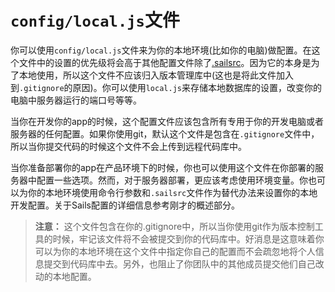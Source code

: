 # `config/local.js`文件
你可以使用`config/local.js`文件来为你的本地环境(比如你的电脑)做配置。在这个文件中的设置的优先级将会高于其他配置文件除了[.sailsrc](http://sailsjs.org/documentation/concepts/Configuration/usingsailsrcfiles.html)。因为它的本身是为了本地使用，所以这个文件不应该归入版本管理库中(这也是将此文件加入到`.gitignore`的原因)。你可以使用`local.js`来存储本地数据库的设置，改变你的电脑中服务器运行的端口号等等。

当你在开发你的app的时候，这个配置文件应该包含所有专用于你的开发电脑或者服务器的任何配置。如果你使用git，默认这个文件是包含在`.gitignore`文件中，所以当你提交代码的时候这个文件不会上传到远程代码库中。

当你准备部署你的app在产品环境下的时候，你也可以使用这个文件在你部署的服务器中配置一些选项。然而，对于服务器部署，更应该考虑使用环境变量。你也可以为你的本地环境使用命令行参数和`.sailsrc`文件作为替代办法来设置你的本地开发配置。关于Sails配置的详细信息参考刚才的概述部分。

> **注意：** 这个文件包含在你的.gitignore中，所以当你使用git作为版本控制工具的时候，牢记该文件将不会被提交到你的代码库中。好消息是这意味着你可以为你的本地环境在这个文件中指定你自己的配置而不会疏忽地将个人信息提交到代码库中去。另外，也阻止了你团队中的其他成员提交他们自己改动的本地配置。

<docmeta name="displayName" value="The local.js file">
